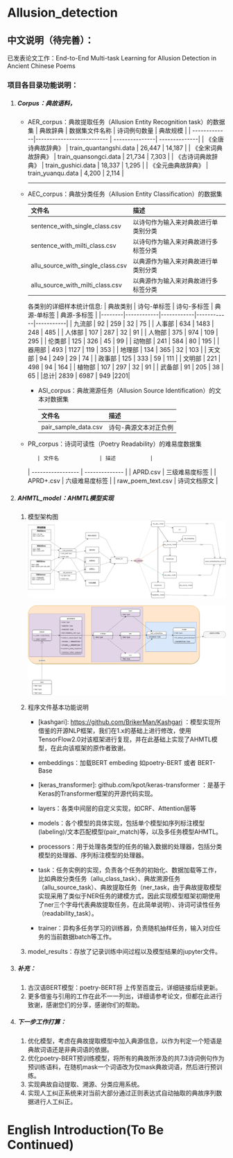 # Allusion_detection
## 中文说明（待完善）：



已发表论文工作：End-to-End Multi-task Learning for Allusion Detection in Ancient Chinese Poems


### 项目各目录功能说明：
1. ##### Corpus：典故语料，
   
   * AER_corpus：典故提取任务（Allusion Entity Recognition task）的数据集
        | 典故辞典      | 数据集文件名称               | 诗词例句数量     | 典故规模       |
   | -------------|-------------------------- | ---------------| --------------|
   | 《全唐诗典故辞典》 | train_quantangshi.data | 26,447         | 14,187        |
   | 《全宋词典故辞典》 | train_quansongci.data  | 21,734         | 7,303         |
   | 《古诗词典故辞典》 | train_gushici.data     | 18,337         | 1,295         |
   | 《全元曲典故辞典》 | train_yuanqu.data      | 4,200          | 2,114         |
        
        ---
        
    * AEC_corpus：典故分类任务（Allusion Entity Classification）的数据集
   
       | 文件名                            | 描述                                 |
       | --------------------------------- | ------------------------------------ |
       | sentence_with_single_class.csv    | 以诗句作为输入来对典故进行单类别分类 |
       | sentence_with_milti_class.csv     | 以诗句作为输入来对典故进行多标签分类 |
       | allu_source_with_single_class.csv | 以典源作为输入来对典故进行单类别分类 |
       | allu_source_with_milti_class.csv  | 以典源作为输入来对典故进行多标签分类 |
       
        各类别的详细样本统计信息: 
       | 典故类别 | 诗句-单标签 | 诗句-多标签  | 典源-单标签  | 典源-多标签 |
       |--------|------------|------------|------------|-----------|
       | 九流部  | 92         | 259        | 32 		  | 75	    |
       | 人事部  | 634        | 1483 	     | 248 		  | 485 |
       | 人体部  | 107        | 287 	     | 32 		  | 91		  |
       | 人物部  | 375        | 974 	     | 109 		  | 295		  |
       | 伦类部  | 125        | 326 	     | 45 		  | 99		  |
       | 动物部  | 241        | 584 	     | 80 	  	  | 195		  |
       | 器用部  | 493        | 1127 	     | 119 		  | 353   |
       | 地理部  | 134        | 365 	     | 32 		  | 103		  |
       | 天文部  | 94         | 249 	     | 29  		  | 74		  |
       | 政事部  | 125        | 333 	     | 59 		  | 111		  |
       | 文明部  | 221        | 498 	     | 94 		  | 164		  |
       | 植物部  | 107        | 297 	     | 32 		  | 91		  |
       | 武备部  | 91         | 205 		 | 38 		  | 65		  |
       |总计| 2839        | 6987        | 949         |2201|
   

   

      * ASI_corpus：典故溯源任务（Allusion Source Identification）的文本对数据集

        | 文件名                | 描述               |
        | -------------------- | -------------------|
        | pair_sample_data.csv | 诗句-典源文本对正负例 |
   
    
   
   * PR_corpus：诗词可读性（Poetry Readability）的难易度数据集
   
      		| 文件名             | 描述           |
        | ----------------- | -------------- |
     | APRD.csv          | 三级难易度标签   |
     | APRD+.csv         | 六级难易度标签   |
     | raw_poem_text.csv | 诗词文档原文     |
     






2. ##### AHMTL_model：AHMTL模型实现
   
    1. 模型架构图
         ![](https://github.com/lailoo/Allusion_detection/blob/master/model_implement-architecture.png)
    
         ![](https://github.com/lailoo/Allusion_detection/blob/master/model_implement-component.png)
    
         
         
    2. 程序文件基本功能说明
         * [kashgari]: https://github.com/BrikerMan/Kashgari ：模型实现所借鉴的开源NLP框架，我们在1.x的基础上进行修改，使用TensorFlow2.0对该框架进行复现，并在此基础上实现了AHMTL模型，在此向该框架的原作者致谢。
    
          * embeddings：加载BERT embeding 如poetry-BERT  或者 BERT-Base
    
          * [keras_transformer]: github.com/kpot/keras-transformer ：是基于Keras的Transformer框架的开源代码实现。
    
          * layers：各类中间层的自定义实现，如CRF、Attention层等
    
          * models：各个模型的具体实现，包括单个模型如序列标注模型(labeling)/文本匹配模型(pair_match)等，以及多任务模型AHMTL。
    
          * processors：用于处理各类型的任务的输入数据的处理器，包括分类模型的处理器、序列标注模型的处理器。
    
          * task：任务实例的实现，负责各个任务的初始化、数据加载等工作，比如典故分类任务（allu_class_task）、典故溯源任务（allu_source_task）、典故提取任务（ner_task，由于典故提取模型实现采用了类似于NER任务的建模方式，因此实现模型框架初期使用了ner三个字母代表典故提取任务，在此简单说明）、诗词可读性任务（readability_task）。
    
          * trainer：异构多任务学习的训练器，负责随机抽样任务，输入对应任务的当前数据batch等工作。
    
            
            
    
      3. model_results：存放了记录训练中间过程以及模型结果的jupyter文件。





3. ##### 补充：

   1. 古汉语BERT模型：poetry-BERT将 上传至百度云，详细链接后续更新。
   2. 更多借鉴与引用的工作在此不一一列出，详细请参考论文，但都在此进行致谢，感谢您们的分享，感谢你们的帮助。



4. ##### 下一步工作打算：

   1. 优化模型，考虑在典故提取模型中加入典源信息，以作为判定一个短语是典故词语还是非典词语的依据。
   2. 优化poetry-BERT预训练模型，将所有的典故所涉及的共7.3诗词例句作为预训练语料，在随机mask一个词语改为仅mask典故词语，然后进行预训练。
   3. 实现典故自动提取、溯源、分类应用系统。
   4. 实现人工纠正系统来对当前大部分通过正则表达式自动抽取的典故序列数据进行人工纠正。

# English Introduction(To Be Continued)


